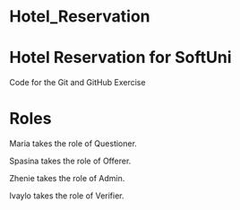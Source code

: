 # Hotel_Reservation

# Hotel Reservation for SoftUni
Code for the Git and GitHub Exercise

# Roles

 Maria takes the role of Questioner.
 
 Spasina takes the role of Offerer.
 
 Zhenie takes the role of Admin.
 
 Ivaylo takes the role of Verifier.